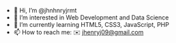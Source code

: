 - 👋 Hi, I’m @jhnhnryjrmt
- 👀 I’m interested in Web Development and Data Science
- 🌱 I’m currently learning HTML5, CSS3, JavaScript, PHP
- 📫 How to reach me:
    ✉️ jhenryj09@gmail.com

<!---
jhnhnryjrmt/jhnhnryjrmt is a ✨ special ✨ repository because its `README.md` (this file) appears on your GitHub profile.
You can click the Preview link to take a look at your changes.
--->
